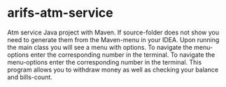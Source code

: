 # arifs-atm-service
Atm service
Java project with Maven. 
If source-folder does not show you need to generate them from the Maven-menu in your IDEA.
Upon running the main class you will see a menu with options. To navigate the menu-options enter the corresponding number in the terminal.
To navigate the menu-options enter the corresponding number in the terminal.
This program allows you to withdraw money as well as checking your balance and bills-count.
